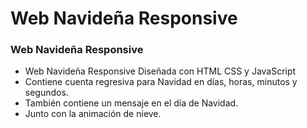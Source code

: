 # Web Navideña Responsive

### Web Navideña Responsive

- Web Navideña Responsive Diseñada con HTML CSS y JavaScript
- Contiene cuenta regresiva para Navidad en días, horas, minutos y segundos.
- También contiene un mensaje en el día de Navidad.
- Junto con la animación de nieve.
